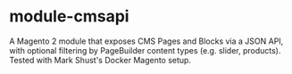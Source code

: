 # module-cmsapi
A Magento 2 module that exposes CMS Pages and Blocks via a JSON API, with optional filtering by PageBuilder content types (e.g. slider, products). Tested with Mark Shust's Docker Magento setup.

